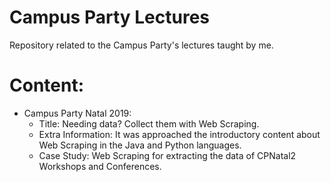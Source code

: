 # Campus Party Lectures
Repository related to the Campus Party's lectures taught by me.

# Content:
* Campus Party Natal 2019:
  * Title: Needing data? Collect them with Web Scraping.
  * Extra Information: It was approached the introductory content about Web Scraping in the Java and Python languages.
  * Case Study: Web Scraping for extracting the data of CPNatal2 Workshops and Conferences.
